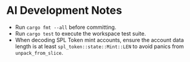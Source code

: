 # AI Development Notes

- Run `cargo fmt --all` before committing.
- Run `cargo test` to execute the workspace test suite.
- When decoding SPL Token mint accounts, ensure the account data length is at least `spl_token::state::Mint::LEN` to avoid panics from `unpack_from_slice`.
